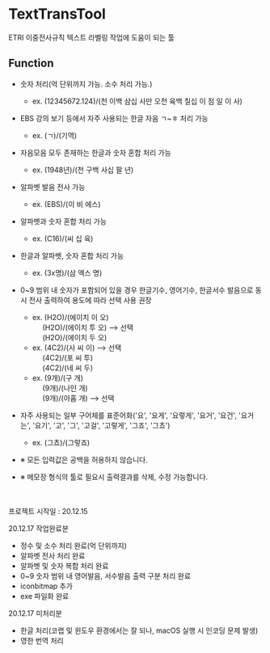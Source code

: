 # TextTransTool
ETRI 이중전사규칙 텍스트 라벨링 작업에 도움이 되는 툴

## Function
* 숫자 처리(억 단위까지 가능. 소수 처리 가능.) 
  - ex. (12345672.124)/(천 이백 삼십 사만 오천 육백 칠십 이 점 일 이 사)
  
* EBS 강의 보기 등에서 자주 사용되는 한글 자음 ㄱ~ㅎ 처리 가능 
  - ex. (ㄱ)/(기역)
  
* 자음모음 모두 존재하는 한글과 숫자 혼합 처리 가능
  - ex. (1948년)/(천 구백 사십 팔 년)
  
* 알파벳 발음 전사 가능
  - ex. (EBS)/(이 비 에스)

* 알파벳과 숫자 혼합 처리 가능
  - ex. (C16)/(씨 십 육)
  
* 한글과 알파벳, 숫자 혼합 처리 가능
  - ex. (3x명)/(삼 엑스 명) 

* 0~9 범위 내 숫자가 포함되어 있을 경우 한글기수, 영어기수, 한글서수 발음으로 동시 전사 출력하여 용도에 따라 선택 사용 권장
  - ex. (H2O)/(에이치 이 오) <br>
           &nbsp;&nbsp;&nbsp;&nbsp;&nbsp;(H2O)/(에이치 투 오) --> 선택 <br>
           &nbsp;&nbsp;&nbsp;&nbsp;&nbsp;(H2O)/(에이치 두 오) <br>
  - ex. (4C2)/(사 씨 이) --> 선택 <br>
         &nbsp;&nbsp;&nbsp;&nbsp;&nbsp;(4C2)/(포 씨 투) <br>
         &nbsp;&nbsp;&nbsp;&nbsp;&nbsp;(4C2)/(네 씨 두)<br>
  - ex. (9개)/(구 개) <br>
         &nbsp;&nbsp;&nbsp;&nbsp;&nbsp;(9개)/(나인 개) <br>
        &nbsp;&nbsp;&nbsp;&nbsp;&nbsp;(9개)/(아홉 개) --> 선택 
        
 * 자주 사용되는 일부 구어체를 표준어화('요', '요게', '요렇게', '요거', '요건', '요거는', '요기', '고', '그', '고걸', '고렇게', '그죠', '그쵸')
   - ex. (그쵸)/(그렇죠)
  
  
* ※ 모든 입력값은 공백을 허용하지 않습니다.
* ※ 메모장 형식의 툴로 필요시 출력결과를 삭제, 수정 가능합니다.

<br><br>
프로젝트 시작일 : 20.12.15

20.12.17 작업완료분
* 정수 및 소수 처리 완료(억 단위까지)
* 알파벳 전사 처리 완료
* 알파벳 및 숫자 복합 처리 완료
* 0~9 숫자 범위 내 영어발음, 서수발음 출력 구분 처리 완료
* iconbitmap 추가
* exe 파일화 완료

20.12.17 미처리분
* 한글 처리(코랩 및 윈도우 환경에서는 잘 되나, macOS  실행 시 인코딩 문제 발생)
* 영한 번역 처리


